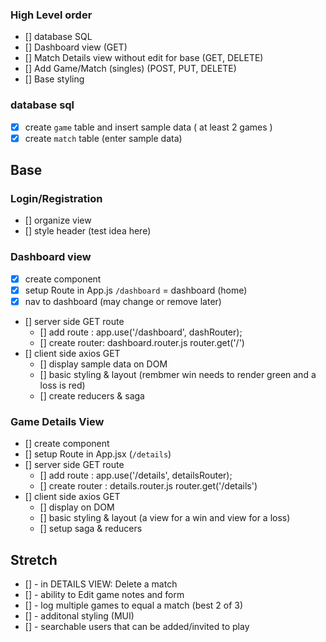 ### High Level order
- [] database SQL
- [] Dashboard view (GET)
- [] Match Details view without edit for base (GET, DELETE)
- [] Add Game/Match (singles) (POST, PUT, DELETE)
- [] Base styling

### database sql
- [x] create `game` table and insert sample data ( at least 2 games )
- [x] create `match` table (enter sample data)

## Base 
### Login/Registration
- [] organize view
- [] style header (test idea here)

### Dashboard view
- [x] create component
- [x] setup Route in App.js `/dashboard` = dashboard (home)
- [x] nav to dashboard (may change or remove later)
- [] server side GET route 
    - [] add route : app.use('/dashboard', dashRouter);
    - [] create router: dashboard.router.js router.get('/')
- [] client side axios GET
   - [] display sample data on DOM 
   - [] basic styling & layout (rembmer win needs to render green and a loss is red)
   - [] create reducers & saga

### Game Details View
- [] create component
- [] setup Route in App.jsx (`/details`)
- [] server side GET route
    - [] add route : app.use('/details', detailsRouter);
    - [] create router : details.router.js router.get('/details')
- [] client side axios GET 
    - [] display on DOM 
    - [] basic styling & layout (a view for a win and view for a loss)
    - [] setup saga & reducers 

## Stretch
- [] - in DETAILS VIEW: Delete a match
- [] - ability to Edit game notes and form
- [] - log multiple games to equal a match (best 2 of 3)  
- [] - additonal styling (MUI)
- [] - searchable users that can be added/invited to play

    